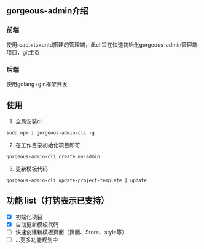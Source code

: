 <!--
 * @Date: 2021-04-30 15:06:06
 * @LastEditors: ZHT
 * @LastEditTime: 2021-04-30 16:11:11
-->
## gorgeous-admin介绍

### 前端

使用react+ts+antd搭建的管理端，此cli旨在快速初始化gorgeous-admin管理端项目，[git主页](https://github.com/zhuhengtan/gorgeous-admin)

### 后端

使用golang+gin框架开发


## 使用

1. 全局安装cli
```
sudo npm i gorgeous-admin-cli -g
```

2. 在工作目录初始化项目即可
```
gorgeous-admin-cli create my-admin
```

3. 更新模板代码

```
gorgeous-admin-cli update-project-template | update
```

  
## 功能 list（打钩表示已支持）

- [x] 初始化项目
- [x] 自动更新模板代码
- [ ] 快速创建新模板页面（页面、Store、style等）
- [ ] ...更多功能规划中